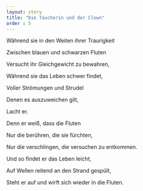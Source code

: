 ```yaml
---
layout: story
title: "Die Taucherin und der Clown"
order : 5
---
```


Während sie in den Weiten ihrer Traurigkeit

Zwischen blauen und schwarzen Fluten

Versucht ihr Gleichgewicht zu bewahren,


Während sie das Leben schwer findet,

Voller Strömungen und Strudel

Denen es auszuweichen gilt,


Lacht er.


Denn er weiß, dass die Fluten

Nur die berühren, die sie fürchten,

Nur die verschlingen, die versuchen zu entkommen.


Und so findet er das Leben leicht,

Auf Wellen reitend an den Strand gespült,

Steht er auf und wirft sich wieder in die Fluten.
